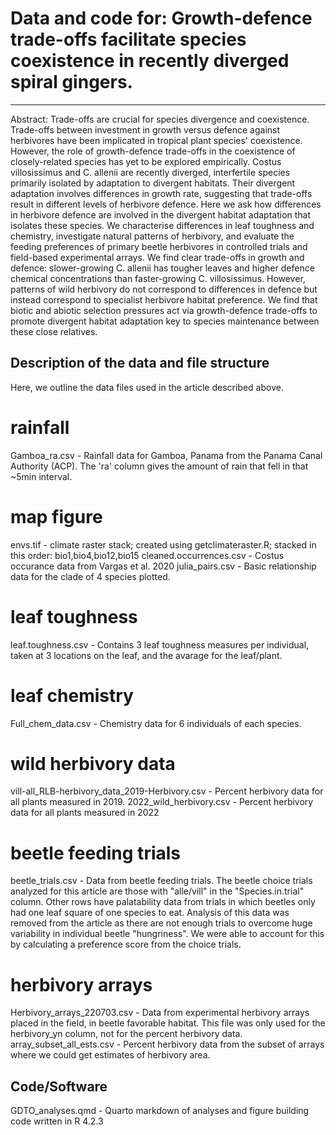 # Data and code for: Growth-defence trade-offs facilitate species coexistence in recently diverged spiral gingers.
---

Abstract:
Trade-offs are crucial for species divergence and coexistence. Trade-offs between investment in growth versus defence against herbivores have been implicated in tropical plant species' coexistence. However, the role of growth-defence trade-offs in the coexistence of closely-related species has yet to be explored empirically. Costus villosissimus and C. allenii are recently diverged, interfertile species primarily isolated by adaptation to divergent habitats. Their divergent adaptation involves differences in growth rate, suggesting that trade-offs result in different levels of herbivore defence. Here we ask how differences in herbivore defence are involved in the divergent habitat adaptation that isolates these species. We characterise differences in leaf toughness and chemistry, investigate natural patterns of herbivory, and evaluate the feeding preferences of primary beetle herbivores in controlled trials and field-based experimental arrays. We find clear trade-offs in growth and defence: slower-growing C. allenii has tougher leaves and higher defence chemical concentrations than faster-growing C. villosissimus. However, patterns of wild herbivory do not correspond to differences in defence but instead correspond to specialist herbivore habitat preference. We find that biotic and abiotic selection pressures act via growth-defence trade-offs to promote divergent habitat adaptation key to species maintenance between these close relatives.

## Description of the data and file structure

Here, we outline the data files used in the article described above. 

# rainfall
Gamboa_ra.csv - Rainfall data for Gamboa, Panama from the Panama Canal Authority (ACP). The 'ra' column gives the amount of rain that fell in that ~5min interval. 
# map figure
envs.tif - climate raster stack; created using getclimateraster.R; stacked in this order: bio1,bio4,bio12,bio15
cleaned.occurrences.csv - Costus occurance data from Vargas et al. 2020
julia_pairs.csv - Basic relationship data for the clade of 4 species plotted. 
# leaf toughness
leaf.toughness.csv - Contains 3 leaf toughness measures per individual, taken at 3 locations on the leaf, and the avarage for the leaf/plant. 
# leaf chemistry
Full_chem_data.csv - Chemistry data for 6 individuals of each species.
# wild herbivory data 
vill-all_RLB-herbivory_data_2019-Herbivory.csv - Percent herbivory data for all plants measured in 2019.
2022_wild_herbivory.csv - Percent herbivory data for all plants measured in 2022
# beetle feeding trials
beetle_trials.csv - Data from beetle feeding trials. The beetle choice trials analyzed for this article are those with "alle/vill" in the "Species.in.trial" column. Other rows have palatability data from trials in which beetles only had one leaf square of one species to eat. Analysis of this data was removed from the article as there are not enough trials to overcome huge variability in individual beetle "hungriness". We were able to account for this by calculating a preference score from the choice trials. 
# herbivory arrays
Herbivory_arrays_220703.csv - Data from experimental herbivory arrays placed in the field, in beetle favorable habitat. This file was only used for the herbivory_yn column, not for the percent herbivory data.
array_subset_all_ests.csv - Percent herbivory data from the subset of arrays where we could get estimates of herbivory area. 

## Code/Software

GDTO_analyses.qmd - Quarto markdown of analyses and figure building code written in R 4.2.3

